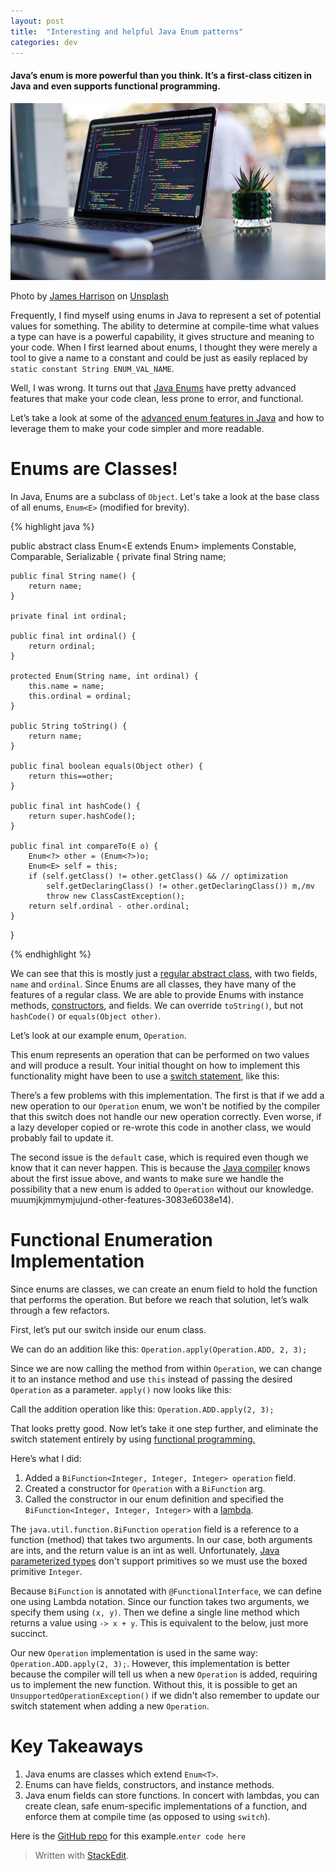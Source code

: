 ```yaml
---
layout: post
title:  "Interesting and helpful Java Enum patterns"
categories: dev
---
```

#### Java’s enum is more powerful than you think. It’s a first-class citizen in Java and even supports functional programming.

![](/assets/java%20enums.jpg)

Photo by  [James Harrison](https://unsplash.com/@jstrippa?utm_source=unsplash&utm_medium=referral&utm_content=creditCopyText)  on  [Unsplash](https://unsplash.com/@jstrippa?utm_source=unsplash&utm_medium=referral&utm_content=creditCopyText)

Frequently, I find myself using enums in Java to represent a set of potential values for something. The ability to determine at compile-time what values a type can have is a powerful  capability, it gives structure and meaning to your code. When I first learned about enums, I thought they were  merely  a tool to give a name to a constant and could be just as easily replaced by  `static constant String ENUM_VAL_NAME`.

Well, I was wrong. It turns out that  [Java Enums](https://javarevisited.blogspot.com/2011/08/enum-in-java-example-tutorial.html)  have pretty advanced features that make your code clean, less prone to error, and functional.

Let’s take a look at some of the  [advanced enum features in Java](http://www.java67.com/2018/07/java-enum-tutorial-10-things-java-devs.html)  and how to leverage them to make your code simpler and more readable.

# Enums are Classes!

In Java, Enums are a subclass of  `Object`. Let's take a look at the base class of all enums,  `Enum<E>`  (modified for brevity).

{% highlight java %}

public abstract class Enum<E extends Enum<E>>
      implements Constable, Comparable<E>, Serializable {
    private final String name;

    public final String name() {
        return name;
    }

    private final int ordinal;

    public final int ordinal() {
        return ordinal;
    }

    protected Enum(String name, int ordinal) {
        this.name = name;
        this.ordinal = ordinal;
    }

    public String toString() {
        return name;
    }

    public final boolean equals(Object other) {
        return this==other;
    }

    public final int hashCode() {
        return super.hashCode();
    }

    public final int compareTo(E o) {
        Enum<?> other = (Enum<?>)o;
        Enum<E> self = this;
        if (self.getClass() != other.getClass() && // optimization
            self.getDeclaringClass() != other.getDeclaringClass()) m,/mv
            throw new ClassCastException();
        return self.ordinal - other.ordinal;
    }
  }

{% endhighlight %}


We can see that this is mostly just a  [regular abstract class](https://javarevisited.blogspot.com/2010/10/abstraction-in-java.html), with two fields,  `name`  and  `ordinal`.  Since Enums are all classes, they have many of the features of a regular class.  We are able to provide Enums with instance methods, [constructors](https://javarevisited.blogspot.com/2012/12/what-is-constructor-in-java-example-chainning-overloading.html), and fields.  We can override `toString()`, but not `hashCode()` or `equals(Object other)`.
 
Let’s look at our example enum,  `Operation`.

This enum represents an operation that can be performed on two values and will produce a result. Your initial thought on how to implement this functionality might have been to use a  [switch statement](https://www.java67.com/2012/09/how-to-use-java-enum-in-switch-case-example.html), like this:

There’s a few problems with this implementation. The first is that if we add a new operation to our  `Operation`  enum, we won't be notified by the compiler that this switch does not handle our new operation correctly. Even worse, if a lazy developer copied or re-wrote this code in another class, we would probably fail to update it.

The second issue is the  `default`  case, which is required even though we know that it can never happen. This is because the  [Java compiler](https://javarevisited.blogspot.com/2011/12/jre-jvm-jdk-jit-in-java-programming.html) knows about the first issue above, and wants to make sure we handle the possibility that a new enum is added to  `Operation`  without our knowledge.
muumjkjmmymjujund-other-features-3083e6038e14).

# Functional Enumeration Implementation

Since enums are classes, we can create an enum field to hold the function that performs the operation. But before we reach that solution, let’s walk through a few refactors.

First, let’s put our switch inside our enum class.

We can do an addition like this: `Operation.apply(Operation.ADD, 2, 3);`

Since we are now calling the method from within  `Operation`, we can change it to an instance method and use  `this`  instead of passing the desired  `Operation`  as a parameter.  `apply()`  now looks like this:

Call the addition operation like this:  `Operation.ADD.apply(2, 3);`

That looks pretty good. Now let’s take it one step further, and eliminate the switch statement entirely by using  [functional programming.](https://javarevisited.blogspot.com/2020/04/top-5-courses-to-learn-functional-programming-in-java-with-lambda-and-stream.html)

Here’s what I did:

1.  Added a `BiFunction<Integer, Integer, Integer> operation` field.
2.  Created a constructor for `Operation` with a `BiFunction` arg.
3.  Called the constructor in our enum definition and specified the `BiFunction<Integer, Integer, Integer>` with a [lambda](https://javarevisited.blogspot.com/2018/08/top-5-java-8-courses-to-learn-online.html).

The  `java.util.function.BiFunction`  `operation`  field is a reference to a function (method) that takes two arguments. In our case, both arguments are ints, and the return value is an int as well. Unfortunately,  [Java parameterized types](https://javarevisited.blogspot.com/2012/08/how-to-write-parametrized-class-method-Generic-example.html)  don't support primitives so we must use the boxed primitive  `Integer`.

Because  `BiFunction`  is annotated with  `@FunctionalInterface`, we can define one using Lambda notation. Since our function takes two arguments, we specify them using  `(x, y)`. Then we define a single line method which returns a value using  `-> x + y`. This is equivalent to the below, just more succinct.

Our new `Operation` implementation is used in the same way: `Operation.ADD.apply(2, 3);`.  However,  this implementation is better because the compiler will tell us when a new `Operation` is added, requiring us to implement the new function.  Without this, it is possible to get an `UnsupportedOperationException()` if we didn't also remember to update our switch statement when adding a new `Operation`.

# Key Takeaways

1.  Java enums are classes which extend  `Enum<T>`.
2.  Enums can have fields, constructors, and instance methods.
3.  Java enum fields can store functions.  In concert with lambdas, you can create clean, safe enum-specific implementations of a function, and enforce them at compile time (as opposed to using  `switch`).

Here is the  [GitHub repo](https://github.com/alex-power/java-enum-example)  for this example.`enter code here`
> Written with [StackEdit](https://stackedit.io/).